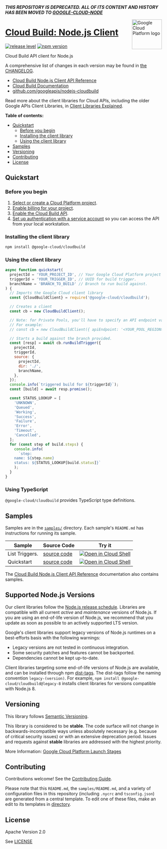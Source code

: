 **_THIS REPOSITORY IS DEPRECATED. ALL OF ITS CONTENT AND HISTORY HAS BEEN MOVED TO [GOOGLE-CLOUD-NODE](https://github.com/googleapis/google-cloud-node/tree/main/packages/google-devtools-cloudbuild)_**

[//]: # "This README.md file is auto-generated, all changes to this file will be lost."
[//]: # "To regenerate it, use `python -m synthtool`."
<img src="https://avatars2.githubusercontent.com/u/2810941?v=3&s=96" alt="Google Cloud Platform logo" title="Google Cloud Platform" align="right" height="96" width="96"/>

# [Cloud Build: Node.js Client](https://github.com/googleapis/nodejs-cloudbuild)

[![release level](https://img.shields.io/badge/release%20level-stable-brightgreen.svg?style=flat)](https://cloud.google.com/terms/launch-stages)
[![npm version](https://img.shields.io/npm/v/@google-cloud/cloudbuild.svg)](https://www.npmjs.org/package/@google-cloud/cloudbuild)




Cloud Build API client for Node.js


A comprehensive list of changes in each version may be found in
[the CHANGELOG](https://github.com/googleapis/nodejs-cloudbuild/blob/main/CHANGELOG.md).

* [Cloud Build Node.js Client API Reference][client-docs]
* [Cloud Build Documentation][product-docs]
* [github.com/googleapis/nodejs-cloudbuild](https://github.com/googleapis/nodejs-cloudbuild)

Read more about the client libraries for Cloud APIs, including the older
Google APIs Client Libraries, in [Client Libraries Explained][explained].

[explained]: https://cloud.google.com/apis/docs/client-libraries-explained

**Table of contents:**


* [Quickstart](#quickstart)
  * [Before you begin](#before-you-begin)
  * [Installing the client library](#installing-the-client-library)
  * [Using the client library](#using-the-client-library)
* [Samples](#samples)
* [Versioning](#versioning)
* [Contributing](#contributing)
* [License](#license)

## Quickstart

### Before you begin

1.  [Select or create a Cloud Platform project][projects].
1.  [Enable billing for your project][billing].
1.  [Enable the Cloud Build API][enable_api].
1.  [Set up authentication with a service account][auth] so you can access the
    API from your local workstation.

### Installing the client library

```bash
npm install @google-cloud/cloudbuild
```


### Using the client library

```javascript
async function quickstart(
  projectId = 'YOUR_PROJECT_ID', // Your Google Cloud Platform project ID
  triggerId = 'YOUR_TRIGGER_ID', // UUID for build trigger.
  branchName = 'BRANCH_TO_BUILD' // Branch to run build against.
) {
  // Imports the Google Cloud client library
  const {CloudBuildClient} = require('@google-cloud/cloudbuild');

  // Creates a client
  const cb = new CloudBuildClient();

  // Note: for Private Pools, you'll have to specify an API endpoint value
  // For example:
  // const cb = new CloudBuildClient({ apiEndpoint: '<YOUR_POOL_REGION>-cloudbuild.googleapis.com' });

  // Starts a build against the branch provided.
  const [resp] = await cb.runBuildTrigger({
    projectId,
    triggerId,
    source: {
      projectId,
      dir: './',
      branchName,
    },
  });
  console.info(`triggered build for ${triggerId}`);
  const [build] = await resp.promise();

  const STATUS_LOOKUP = [
    'UNKNOWN',
    'Queued',
    'Working',
    'Success',
    'Failure',
    'Error',
    'Timeout',
    'Cancelled',
  ];
  for (const step of build.steps) {
    console.info(
      `step:
	name: ${step.name}
	status: ${STATUS_LOOKUP[build.status]}`
    );
  }
}

```
### Using TypeScript

`@google-cloud/cloudbuild` provides TypeScript type definitions.


## Samples

Samples are in the [`samples/`](https://github.com/googleapis/nodejs-cloudbuild/tree/main/samples) directory. Each sample's `README.md` has instructions for running its sample.

| Sample                      | Source Code                       | Try it |
| --------------------------- | --------------------------------- | ------ |
| List Triggers. | [source code](https://github.com/googleapis/nodejs-cloudbuild/blob/main/samples/listBuildTriggers.js) | [![Open in Cloud Shell][shell_img]](https://console.cloud.google.com/cloudshell/open?git_repo=https://github.com/googleapis/nodejs-cloudbuild&page=editor&open_in_editor=samples/listBuildTriggers.js,samples/README.md) |
| Quickstart | [source code](https://github.com/googleapis/nodejs-cloudbuild/blob/main/samples/quickstart.js) | [![Open in Cloud Shell][shell_img]](https://console.cloud.google.com/cloudshell/open?git_repo=https://github.com/googleapis/nodejs-cloudbuild&page=editor&open_in_editor=samples/quickstart.js,samples/README.md) |



The [Cloud Build Node.js Client API Reference][client-docs] documentation
also contains samples.

## Supported Node.js Versions

Our client libraries follow the [Node.js release schedule](https://nodejs.org/en/about/releases/).
Libraries are compatible with all current _active_ and _maintenance_ versions of
Node.js.
If you are using an end-of-life version of Node.js, we recommend that you update
as soon as possible to an actively supported LTS version.

Google's client libraries support legacy versions of Node.js runtimes on a
best-efforts basis with the following warnings:

* Legacy versions are not tested in continuous integration.
* Some security patches and features cannot be backported.
* Dependencies cannot be kept up-to-date.

Client libraries targeting some end-of-life versions of Node.js are available, and
can be installed through npm [dist-tags](https://docs.npmjs.com/cli/dist-tag).
The dist-tags follow the naming convention `legacy-(version)`.
For example, `npm install @google-cloud/cloudbuild@legacy-8` installs client libraries
for versions compatible with Node.js 8.

## Versioning

This library follows [Semantic Versioning](http://semver.org/).



This library is considered to be **stable**. The code surface will not change in backwards-incompatible ways
unless absolutely necessary (e.g. because of critical security issues) or with
an extensive deprecation period. Issues and requests against **stable** libraries
are addressed with the highest priority.






More Information: [Google Cloud Platform Launch Stages][launch_stages]

[launch_stages]: https://cloud.google.com/terms/launch-stages

## Contributing

Contributions welcome! See the [Contributing Guide](https://github.com/googleapis/nodejs-cloudbuild/blob/main/CONTRIBUTING.md).

Please note that this `README.md`, the `samples/README.md`,
and a variety of configuration files in this repository (including `.nycrc` and `tsconfig.json`)
are generated from a central template. To edit one of these files, make an edit
to its templates in
[directory](https://github.com/googleapis/synthtool).

## License

Apache Version 2.0

See [LICENSE](https://github.com/googleapis/nodejs-cloudbuild/blob/main/LICENSE)

[client-docs]: https://cloud.google.com/nodejs/docs/reference/cloudbuild/latest
[product-docs]: https://cloud.google.com/cloud-build/docs/
[shell_img]: https://gstatic.com/cloudssh/images/open-btn.png
[projects]: https://console.cloud.google.com/project
[billing]: https://support.google.com/cloud/answer/6293499#enable-billing
[enable_api]: https://console.cloud.google.com/flows/enableapi?apiid=cloudbuild.googleapis.com
[auth]: https://cloud.google.com/docs/authentication/getting-started
